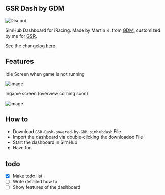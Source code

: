## GSR Dash by GDM
![Discord](https://img.shields.io/discord/170289352604254217?label=discord&style=plastic)


SimHub Dashboard for iRacing.
Made by Martin K. from [GDM](http://glowingdiscmotorsport.de/), customized by me for [GSR](https://www.germansimracing.de).

See the changelog [here](https://github.com/moddok/GSR-Dash-by-GDM/releases)

Features
------
Idle Screen when game is not running

![image](https://github.com/moddok/GSR-Dash-by-GDM/blob/main/src/images/screen_idle.png)

Ingame screen (overview coming soon)

![image](https://github.com/moddok/GSR-Dash-by-GDM/blob/main/src/images/screen_ingame.png)


How to
------
* Download `GSR-Dash-powered-by-GDM.simhubdash` File
* Import the dashboard via double-clicking the downloaded File
* Start the dashboard in SimHub
* Have fun

todo
------
- [x] Make todo list
- [ ] Write detailed how to
- [ ] Show features of the dashboard

